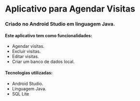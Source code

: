# Aplicativo para Agendar Visitas
### Criado no Android Studio em linguagem Java.
#### Este aplicativo tem como funcionalidades:
- Agendar visitas.
- Excluir visitas.
- Editar visitas.
- Criar um banco de dados local.

#### Tecnologias utilizadas:
- Android Studio.
- Linguagem Java.
- SQL Lite
